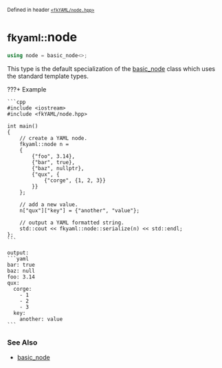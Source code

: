<small>Defined in header [`<fkYAML/node.hpp>`](https://github.com/fktn-k/fkYAML/blob/develop/include/fkYAML/node.hpp)</small>

# <small>fkyaml::</small>node

```cpp
using node = basic_node<>;
```

This type is the default specialization of the [basic_node](index.md) class which uses the standard template types.  

???+ Example

    ```cpp
    #include <iostream>
    #include <fkYAML/node.hpp>

    int main()
    {
        // create a YAML node.
        fkyaml::node n =
        {
            {"foo", 3.14},
            {"bar", true},
            {"baz", nullptr},
            {"qux", {
                {"corge", {1, 2, 3}}
            }}
        };

        // add a new value.
        n["qux"]["key"] = {"another", "value"};

        // output a YAML formatted string.
        std::cout << fkyaml::node::serialize(n) << std::endl;
    };
    ```

    output:
    ```yaml
    bar: true
    baz: null
    foo: 3.14
    qux:
      corge:
        - 1
        - 2
        - 3
      key:
        another: value
    ```

### **See Also**

* [basic_node](index.md)
